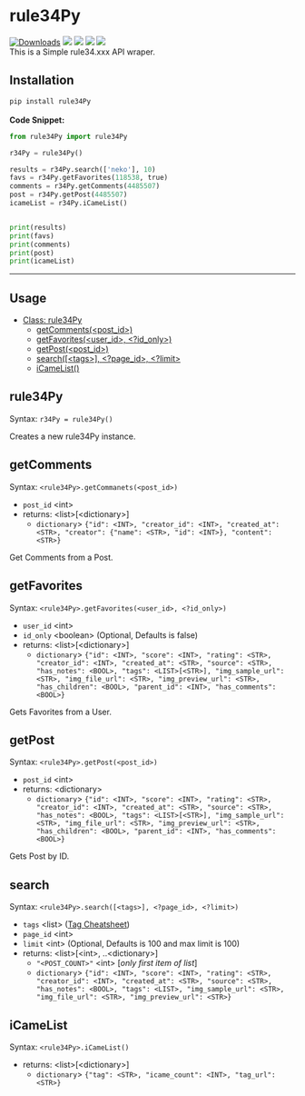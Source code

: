 # rule34Py
[![Downloads](https://pepy.tech/badge/rule34py)](https://pepy.tech/project/rule34py) ![](https://img.shields.io/pypi/format/rule34Py) [![](https://img.shields.io/pypi/v/rule34Py)](https://pypi.org/project/rule34Py/) ![](https://img.shields.io/github/license/b3yc0d3/rule34Py) ![](https://img.shields.io/github/languages/code-size/b3yc0d3/rule34Py)\
This is a Simple rule34.xxx API wraper.

## Installation
`pip install rule34Py`
\
\
**Code Snippet:**
```python
from rule34Py import rule34Py

r34Py = rule34Py()

results = r34Py.search(['neko'], 10)
favs = r34Py.getFavorites(118538, true)
comments = r34Py.getComments(4485507)
post = r34Py.getPost(4485507)
icameList = r34Py.iCameList()


print(results)
print(favs)
print(comments)
print(post)
print(icameList)
```

---

## Usage
- [Class: rule34Py](#rule34Py)
    - [getComments(<post_id>)](#getcomments)
    - [getFavorites(<user_id>, <?id_only>)](#getfavorites)
    - [getPost(<post_id>)](#getpost)
    - [search([\<tags>], <?page_id>, <?limit>](#search)
    - [iCameList()](#icamelist)

## rule34Py
Syntax: `r34Py = rule34Py()`

Creates a new rule34Py instance.

## getComments
Syntax: `<rule34Py>.getCommanets(<post_id>)`
- `post_id` \<int>
- returns: \<list>[\<dictionary>]
    - `dictionary`> `{"id": <INT>, "creator_id": <INT>, "created_at": <STR>, "creator": {"name": <STR>, "id": <INT>}, "content": <STR>}`

Get Comments from a Post.

## getFavorites
Syntax: `<rule34Py>.getFavorites(<user_id>, <?id_only>)`
- `user_id` \<int>
- `id_only` \<boolean> (Optional, Defaults is false)
- returns: \<list>[\<dictionary>]
    - `dictionary`> `{"id": <INT>, "score": <INT>, "rating": <STR>, "creator_id": <INT>, "created_at": <STR>, "source": <STR>, "has_notes": <BOOL>, "tags": <LIST>[<STR>], "img_sample_url": <STR>, "img_file_url": <STR>, "img_preview_url": <STR>, "has_children": <BOOL>, "parent_id": <INT>, "has_comments": <BOOL>}`

Gets Favorites from a User.

## getPost
Syntax: `<rule34Py>.getPost(<post_id>)`
- `post_id` \<int>
- returns: \<dictionary>
    - `dictionary`> `{"id": <INT>, "score": <INT>, "rating": <STR>, "creator_id": <INT>, "created_at": <STR>, "source": <STR>, "has_notes": <BOOL>, "tags": <LIST>[<STR>], "img_sample_url": <STR>, "img_file_url": <STR>, "img_preview_url": <STR>, "has_children": <BOOL>, "parent_id": <INT>, "has_comments": <BOOL>}`

Gets Post by ID.

## search
Syntax: `<rule34Py>.search([<tags>], <?page_id>, <?limit>)`
- `tags` \<list> ([Tag Cheatsheet](https://rule34.xxx/index.php?page=tags&s=list))
- `page_id` \<int>
- `limit` \<int> (Optional, Defaults is 100 and max limit is 100)
- returns: \<list>[\<int>, ..\<dictionary>]
    - `"<POST_COUNT>"` \<int> [*only first item of list*]
    - `dictionary`> `{"id": <INT>, "score": <INT>, "rating": <STR>, "creator_id": <INT>, "created_at": <STR>, "source": <STR>, "has_notes": <BOOL>, "tags": <LIST>, "img_sample_url": <STR>, "img_file_url": <STR>, "img_preview_url": <STR>}`

## iCameList
Syntax: `<rule34Py>.iCameList()`
- returns: \<list>[\<dictionary>]
    - `dictionary`> `{"tag": <STR>, "icame_count": <INT>, "tag_url": <STR>}`
